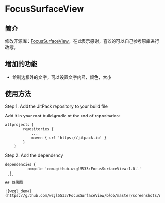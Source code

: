 # FocusSurfaceView

## 简介
修改开源库：[FocusSurfaceView](https://github.com/dongjunkun/DropDownMenu)，在此表示感谢，喜欢的可以自己参考原库进行改写。

## 增加的功能
* 绘制边框外的文字，可以设置文字内容，颜色，大小

## 使用方法

Step 1. Add the JitPack repository to your build file

Add it in your root build.gradle at the end of repositories:
```
allprojects {
		repositories {
			...
			maven { url 'https://jitpack.io' }
		}
	}
  ```
  Step 2. Add the dependency
  ```
  dependencies {
	        compile 'com.github.wzgl5533:FocusSurfaceView:1.0.1'
	}
  ```
## 效果图

![wzgl_demo](https://github.com/wzgl5533/FocusSurfaceView/blob/master/screenshots/wzgl_demo.jpg)
